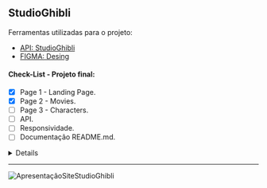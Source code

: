 ## StudioGhibli
Ferramentas utilizadas para o projeto:
- [API: StudioGhibli](https://ghibliapi.vercel.app/)
- [FIGMA: Desing](https://www.figma.com/file/Wit1TMZuRWQVbYGNrZJ4tp/Page-Studio-Ghibli?type=design&node-id=0-1&mode=design&t=aiSyrRLgLVOVH6vs-0)
  
#### Check-List - Projeto final:
- [x] Page 1 - Landing Page.
- [x] Page 2 - Movies.
- [ ] Page 3 - Characters.
- [ ] API.
- [ ] Responsividade.
- [ ] Documentação README.md.

<details><sumary> #### Documentação completa</sumary>
  Atividade - SAS
Desenvolvimento de uma Aplicação Web com Consumo de API Pública
Objetivo Geral: Desenvolver uma aplicação web individual que utilize uma API pública para fornecer informações relevantes aos usuários por meio de uma interface amigável.
Etapa 1: Escolha da API, Prototipagem e Planejamento (1 aula)
Nesta etapa, você deve selecionar uma API pública que forneça dados ou serviços relevantes para a aplicação que será desenvolvida.
Você deverá criar um protótipo da interface da aplicação usando o Figma. O protótipo deve incluir a estrutura básica das páginas, elementos de navegação e layout de informações.Certifique-se de que seu projeto seja único, evitando projetos idênticos de outros estudantes.
<aside> 💡 É necessário obter o aceite do professor para a escolha da API e o protótipo.
</aside>
<aside> 💡 https://github.com/public-apis/public-apis
</aside>
Entregáveis da Etapa 1:
Link da API pública com aceite do professor.
Protótipo básico da interface da aplicação com aceite do professor.
Etapa 2: Construção da Aplicação (2 aulas)
Nesta etapa, você deve implementar a aplicação web individualmente usando HTML, CSS e JavaScript. A aplicação deve seguir o planejamento definido na Etapa 1, consumir os dados da API escolhida e apresentá-los de forma clara e organizada aos usuários. Certifique-se de que a aplicação seja responsiva e funcione em dispositivos diferentes.
É importante ressaltar que os códigos ou projetos idênticos, dentro ou fora da escola, não serão aceitos. Você pode colaborar e ajudar outros estudantes, mas não copiar seus projetos.
Durante o desenvolvimento, foque na criação de web componentes, se aplicável, e na criação de funções que sigam as boas práticas de responsabilidade única. Sempre que possível, utilize funções puras.
Entregáveis da Etapa 2:
Aplicação web funcional que consome a API selecionada.
Publicação da aplicação no GitHub Pages
Etapa 3: Documentação no GitHub (1 aula)
Nesta etapa final, você deve contruir o README.md com toda documentação de como utilizar a API publica e problemas encontrados durante o desenvolvimento para futuras consultas. Além disso, deverá ter todas informação necessária para divulgar o projeto, incluindo link do figma.
Entregáveis da Etapa 3:
Documentação completa do projeto no README.md.
Critérios de Avaliação: Seu trabalho será avaliado com base nos seguintes critérios:
Habilitação do GitHub Pages para publicação online.
Documentação detalhada no README.md.
Adesão às boas práticas de programação, incluindo funções de responsabilidade única e funções puras.
Consumo eficaz da API selecionada.
Responsividade da aplicação em dispositivos diferentes.
Funcionamento da aplicação de acordo com o planejamento.
Qualidade do protótipo e aceite do professor.
Escolha justificada da API.
Datas de Entrega:
Certifique-se de cumprir os prazos e os requisitos especificados para este trabalho individual. Lembre-se de que a colaboração é permitida, desde que não envolva a cópia de códigos ou projetos de outros estudantes. Boa sorte!
Etapa 1: 20/09/2023 (A) | 22/09/2023 (B)
Etapa 2: 04/10/2023 (A) | 06/10/2023 (B)
Etapa 3: 11/10/2023 (A) | 13/10/2023 (B)

</details>


------------------
![ApresentaçãoSiteStudioGhibli](https://github.com/Paivaas/StudioGhibli/assets/123731976/bc9c63e7-3a6a-46ef-802c-e9f5ea21cd89)

